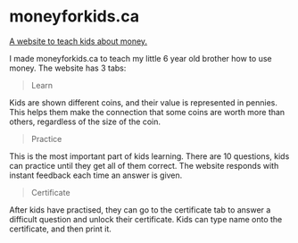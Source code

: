 # moneyforkids.ca
<a href="http://moneyforkids.ca/">A website to teach kids about money. </a>

I made moneyforkids.ca to teach my little 6 year old brother how to use money. The website has 3 tabs:
> Learn

Kids are shown different coins, and their value is represented in pennies. This helps them make the connection that some coins are worth more than others, regardless of the size of the coin.

> Practice

This is the most important part of kids learning. There are 10 questions, kids can practice until they get all of them correct. The website responds with instant feedback each time an answer is given.

>Certificate

After kids have practised, they can go to the certificate tab to answer a difficult question and unlock their certificate. Kids can type name onto the certificate, and then print it.
